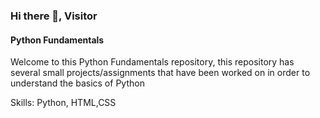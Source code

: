 ### Hi there 👋, Visitor
#### Python Fundamentals 
Welcome to this Python Fundamentals repository, this repository has several small projects/assignments that have been worked on in order to understand the basics of Python

Skills: Python, HTML,CSS






